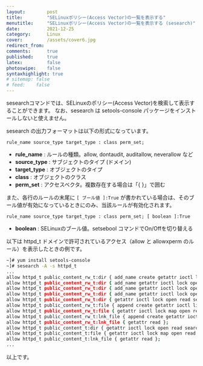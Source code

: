 ```yaml
---
layout:        post
title:         "SELinuxポリシー(Access Vector)の一覧を表示する"
menutitle:     "SELinuxポリシー(Access Vector)の一覧を表示する (sesearch)"
date:          2021-12-25
category:      Linux
cover:         /assets/cover6.jpg
redirect_from:
comments:      true
published:     true
latex:         false
photoswipe:    false
syntaxhighlight: true
# sitemap: false
# feed:    false
---
```


sesearchコマンドでは、SELinuxのポリシー(Access Vector)を検索して表示することができます。
なお、sesearch は setools-console パッケージをインストールしないと使えません。

sesearch の出力フォーマットは以下の形式になっています。
```
rule_name source_type target_type : class perm_set;
```
- **rule_name** : ルールの種類。allow, dontaudit, auditallow, neverallow など
- **source_type** : サブジェクトのタイプ (ドメイン)
- **target_type** : オブジェクトのタイプ
- **class** : オブジェクトのクラス
- **perm_set** : アクセスベクタ。複数存在する場合は「{ }」で囲む

また、各行のルールの末尾に `[ ブール値 ]:True` が書かれている場合は、そのブール値が有効になっているときにのみ、当該ルールが有効化されます。
```
rule_name source_type target_type : class perm_set; [ boolean ]:True
```

- **boolean** : SELinuxのブール値。setsebool コマンドでOn/Offを切り替える

以下は httpd_t ドメインで許可されているアクセス（allow と allowxperm のルール）を表示したときの例です。

```bash
~]# yum install setools-console
~]# sesearch -A -s httpd_t
...
allow httpd_t public_content_rw_t:dir { add_name create getattr ioctl link lock open read remove_name rename reparent rmdir search setattr unlink write }; [ httpd_anon_write ]:True
allow httpd_t public_content_rw_t:dir { add_name getattr ioctl lock open read remove_name search write }; [ httpd_anon_write ]:True
allow httpd_t public_content_rw_t:dir { add_name getattr ioctl lock open read remove_name search write }; [ httpd_anon_write ]:True
allow httpd_t public_content_rw_t:dir { add_name getattr ioctl lock open read remove_name search write }; [ httpd_anon_write ]:True
allow httpd_t public_content_rw_t:dir { getattr ioctl lock open read search };
allow httpd_t public_content_rw_t:file { append create getattr ioctl link lock open read rename setattr unlink write }; [ httpd_anon_write ]:True
allow httpd_t public_content_rw_t:file { getattr ioctl lock map open read };
allow httpd_t public_content_rw_t:lnk_file { append create getattr ioctl link lock read rename setattr unlink write }; [ httpd_anon_write ]:True
allow httpd_t public_content_rw_t:lnk_file { getattr read };
allow httpd_t public_content_t:dir { getattr ioctl lock open read search };
allow httpd_t public_content_t:file { getattr ioctl lock map open read };
allow httpd_t public_content_t:lnk_file { getattr read };
...
```
以上です。
